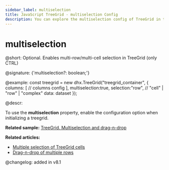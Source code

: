 ```yaml
---
sidebar_label: multiselection
title: JavaScript TreeGrid - multiselection Config 
description: You can explore the multiselection config of TreeGrid in the documentation of the DHTMLX JavaScript UI library. Browse developer guides and API reference, try out code examples and live demos, and download a free 30-day evaluation version of DHTMLX Suite.
---
```


# multiselection

@short: Optional. Enables multi-row/multi-cell selection in TreeGrid (only CTRL)

@signature: {'multiselection?: boolean;'}

@example:
const treegrid = new dhx.TreeGrid("treegrid_container", {
    columns: [
        // columns config
    ],
    multiselection:true,
    selection:"row", // "cell" | "row" | "complex"
    data: dataset
});

@descr:

To use the **multiselection** property, enable the [](treegrid/api/treegrid_selection_config.md) configuration option when initializing a treegrid.

**Related sample:** [TreeGrid. Multiselection and drag-n-drop](https://snippet.dhtmlx.com/hwddi1ki)

**Related articles:**

- [Multiple selection of TreeGrid cells](treegrid/configuration.md#multiple-selection-of-treegrid-cells)
- [Drag-n-drop of multiple rows](treegrid/configuration.md#drag-n-drop-of-multiple-rows)

@changelog: added in v8.1
